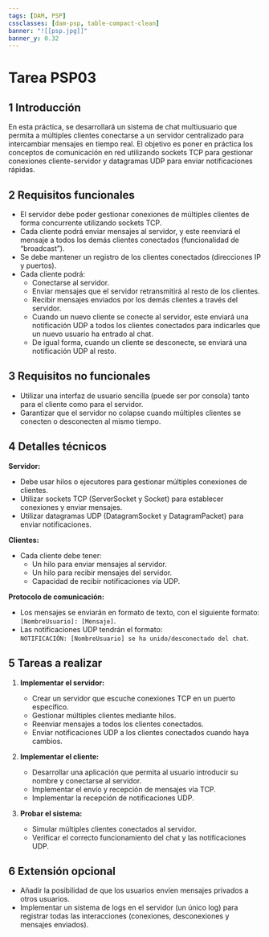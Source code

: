 ```yaml
---
tags: [DAM, PSP]
cssclasses: [dam-psp, table-compact-clean]
banner: "![[psp.jpg]]"
banner_y: 0.32
---
```


# Tarea PSP03
## 1 Introducción

En esta práctica, se desarrollará un sistema de chat multiusuario que permita a múltiples clientes conectarse a un servidor centralizado para intercambiar mensajes en tiempo real. El objetivo es poner en práctica los conceptos de comunicación en red utilizando sockets TCP para gestionar conexiones cliente-servidor y datagramas UDP para enviar notificaciones rápidas.

## 2 Requisitos funcionales

- El servidor debe poder gestionar conexiones de múltiples clientes de forma concurrente utilizando sockets TCP.
- Cada cliente podrá enviar mensajes al servidor, y este reenviará el mensaje a todos los demás clientes conectados (funcionalidad de “broadcast”).
- Se debe mantener un registro de los clientes conectados (direcciones IP y puertos).
- Cada cliente podrá:
	- Conectarse al servidor.
	- Enviar mensajes que el servidor retransmitirá al resto de los clientes.
	- Recibir mensajes enviados por los demás clientes a través del servidor.
	- Cuando un nuevo cliente se conecte al servidor, este enviará una notificación UDP a todos los clientes conectados para indicarles que un nuevo usuario ha entrado al chat.
	- De igual forma, cuando un cliente se desconecte, se enviará una notificación UDP al resto.

## 3 Requisitos no funcionales

- Utilizar una interfaz de usuario sencilla (puede ser por consola) tanto para el cliente como para el servidor.
- Garantizar que el servidor no colapse cuando múltiples clientes se conecten o desconecten al mismo tiempo.

## 4 Detalles técnicos

**Servidor:**

- Debe usar hilos o ejecutores para gestionar múltiples conexiones de clientes.
- Utilizar sockets TCP (ServerSocket y Socket) para establecer conexiones y enviar mensajes.
- Utilizar datagramas UDP (DatagramSocket y DatagramPacket) para enviar notificaciones.

**Clientes:**

- Cada cliente debe tener:
	- Un hilo para enviar mensajes al servidor.
	- Un hilo para recibir mensajes del servidor.
	- Capacidad de recibir notificaciones vía UDP.

**Protocolo de comunicación:**

- Los mensajes se enviarán en formato de texto, con el siguiente formato:  
	`[NombreUsuario]: [Mensaje]`.
- Las notificaciones UDP tendrán el formato:  
	`NOTIFICACIÓN: [NombreUsuario] se ha unido/desconectado del chat`.

## 5 Tareas a realizar

1. **Implementar el servidor:**
	
	- Crear un servidor que escuche conexiones TCP en un puerto específico.
	- Gestionar múltiples clientes mediante hilos.
	- Reenviar mensajes a todos los clientes conectados.
	- Enviar notificaciones UDP a los clientes conectados cuando haya cambios.
2. **Implementar el cliente:**
	
	- Desarrollar una aplicación que permita al usuario introducir su nombre y conectarse al servidor.
	- Implementar el envío y recepción de mensajes vía TCP.
	- Implementar la recepción de notificaciones UDP.
3. **Probar el sistema:**
	
	- Simular múltiples clientes conectados al servidor.
	- Verificar el correcto funcionamiento del chat y las notificaciones UDP.

## 6 Extensión opcional

- Añadir la posibilidad de que los usuarios envíen mensajes privados a otros usuarios.
- Implementar un sistema de logs en el servidor (un único log) para registrar todas las interacciones (conexiones, desconexiones y mensajes enviados).
